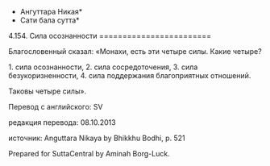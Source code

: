 * Ангуттара Никая*
* Сати бала сутта*

4\.154\. Сила осознанности
\=\=\=\=\=\=\=\=\=\=\=\=\=\=\=\=\=\=\=\=\=\=\=\=

Благословенный сказал: «Монахи, есть эти четыре силы\. Какие четыре?

1\. сила осознанности,
2\. сила сосредоточения,
3\. сила безукоризненности,
4\. сила поддержания благоприятных отношений\.

Таковы четыре силы»\.

Перевод с английского: SV

редакция перевода: 08\.10\.2013

источник: Anguttara Nikaya by Bhikkhu Bodhi, p\. 521

Prepared for SuttaCentral by Aminah Borg\-Luck\.